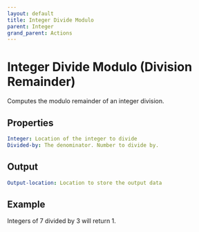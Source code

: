 ```yaml
---
layout: default
title: Integer Divide Modulo
parent: Integer
grand_parent: Actions
---
```

# Integer Divide Modulo (Division Remainder)
Computes the modulo remainder of an integer division.

## Properties
```yaml
Integer: Location of the integer to divide
Divided-by: The denominator. Number to divide by.
```

## Output
```yaml
Output-location: Location to store the output data
```

## Example
Integers of 7 divided by 3 will return 1.
